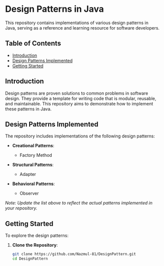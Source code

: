 # Design Patterns in Java

This repository contains implementations of various design patterns in Java, serving as a reference and learning resource for software developers.

## Table of Contents

- [Introduction](#introduction)
- [Design Patterns Implemented](#design-patterns-implemented)
- [Getting Started](#getting-started)

## Introduction

Design patterns are proven solutions to common problems in software design. They provide a template for writing code that is modular, reusable, and maintainable. This repository aims to demonstrate how to implement these patterns in Java.

## Design Patterns Implemented

The repository includes implementations of the following design patterns:

- **Creational Patterns**:
  - Factory Method
    
- **Structural Patterns**:
  - Adapter
    
- **Behavioral Patterns**:
  - Observer

*Note: Update the list above to reflect the actual patterns implemented in your repository.*

## Getting Started

To explore the design patterns:

1. **Clone the Repository**:
   ```bash
   git clone https://github.com/Nazmul-81/DesignPattern.git
   cd DesignPattern
